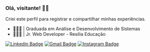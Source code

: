 ### Olá, visitante! 🤘🏼

Criei este perfil para registrar e compartilhar minhas experiências.

* 👩🏻‍🎓 | Graduada em Análise e Desenvolvimento de Sistemas <br />
* 👩🏻‍💻 | Jr. Web Developer - Resilia Educação

[![Linkedin Badge](https://img.shields.io/badge/-LinkedIn-blue?style=flat-square&logo=Linkedin&logoColor=white&link=https://www.linkedin.com/in/cardosofvanessa/)](https://www.linkedin.com/in/cardosofvanessa/) 
[![Gmail Badge](https://img.shields.io/badge/-Gmail-red?style=flat-square&logo=Gmail&logoColor=white&link=mailto:cardosovanessafs@gmail.com)](mailto:cardosovanessafs@gmail.com) 
[![Instagram Badge](https://img.shields.io/badge/-Instagram-violet?style=flat-square&logo=Instagram&logoColor=white&link=https://www.instagram.com/vcardoso_/)](https://www.instagram.com/vcardoso_/)
